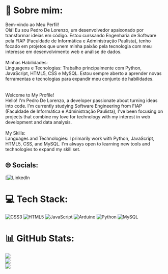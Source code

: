 # 💫 Sobre mim:
Bem-vindo ao Meu Perfil!<br>Olá! Eu sou Pedro De Lorenzo, um desenvolvedor apaixonado por transformar ideias em código. Estou curssando Engenharia de Software pela FIAP (Faculdade de Informática e Administração Paulista), tenho focado em projetos que unem minha paixão pela tecnologia com meu interesse em desenvolvimento web e análise de dados.<br><br>Minhas Habilidades:<br>Linguagens e Tecnologias: Trabalho principalmente com Python, JavaScript, HTML5, CSS e MySQL. Estou sempre aberto a aprender novas ferramentas e tecnologias para expandir meu conjunto de habilidades.<br><br><br>Welcome to My Profile!<br>Hello! I'm Pedro De Lorenzo, a developer passionate about turning ideas into code. I'm currently studying Software Engineering from FIAP (Faculdade de Informática e Administração Paulista), I've been focusing on projects that combine my love for technology with my interest in web development and data analysis.<br><br>My Skills:<br>Languages and Technologies: I primarily work with Python, JavaScript, HTML5, CSS, and MySQL. I'm always open to learning new tools and technologies to expand my skill set.


## 🌐 Socials:
[![LinkedIn](https://www.linkedin.com/in/pedro-de-lorenzo/) 

# 💻 Tech Stack:
![CSS3](https://img.shields.io/badge/css3-%231572B6.svg?style=flat&logo=css3&logoColor=white) ![HTML5](https://img.shields.io/badge/html5-%23E34F26.svg?style=flat&logo=html5&logoColor=white) ![JavaScript](https://img.shields.io/badge/javascript-%23323330.svg?style=flat&logo=javascript&logoColor=%23F7DF1E) ![Arduino](https://img.shields.io/badge/-Arduino-00979D?style=flat&logo=Arduino&logoColor=white) ![Python](https://img.shields.io/badge/python-3670A0?style=flat&logo=python&logoColor=ffdd54) ![MySQL](https://img.shields.io/badge/mysql-%2300000f.svg?style=flat&logo=mysql&logoColor=white)
# 📊 GitHub Stats:
![](https://github-readme-stats.vercel.app/api?username=PedroLorenzop&theme=radical&hide_border=true&include_all_commits=true&count_private=false)<br/>
![](https://github-readme-streak-stats.herokuapp.com/?user=PedroLorenzop&theme=radical&hide_border=true)<br/>
![](https://github-readme-stats.vercel.app/api/top-langs/?username=PedroLorenzop&theme=radical&hide_border=true&include_all_commits=true&count_private=false&layout=compact)

<!-- Proudly created with GPRM ( https://gprm.itsvg.in ) -->
